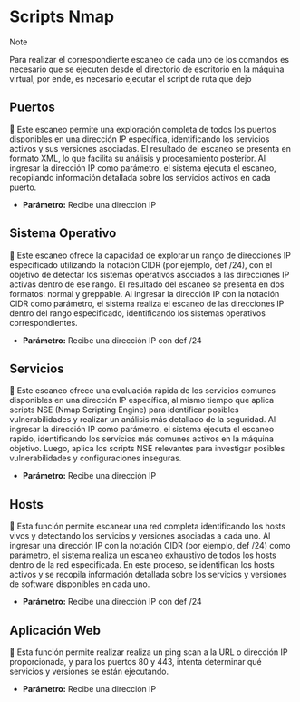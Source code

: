 # Scripts Nmap

> [!NOTE]
> Para realizar el correspondiente escaneo de cada uno de
> los comandos es necesario que se ejecuten desde el directorio
> de escritorio en la máquina virtual, por ende, es necesario
> ejecutar el script de ruta que dejo

## Puertos

 Este escaneo permite una exploración completa de todos los puertos disponibles en una dirección IP específica, identificando los servicios activos y sus versiones asociadas. El resultado del escaneo se presenta en formato XML, lo que facilita su análisis y procesamiento posterior. Al ingresar la dirección IP como parámetro, el sistema ejecuta el escaneo, recopilando información detallada sobre los servicios activos en cada puerto.

-   **Parámetro:** Recibe una dirección IP

## Sistema Operativo

 Este escaneo ofrece la capacidad de explorar un rango de direcciones IP especificado utilizando la notación CIDR (por ejemplo, def /24), con el objetivo de detectar los sistemas operativos asociados a las direcciones IP activas dentro de ese rango. El resultado del escaneo se presenta en dos formatos: normal y greppable. Al ingresar la dirección IP con la notación CIDR como parámetro, el sistema realiza el escaneo de las direcciones IP dentro del rango especificado, identificando los sistemas operativos correspondientes.

-   **Parámetro:** Recibe una dirección IP con def /24

## Servicios

 Este escaneo ofrece una evaluación rápida de los servicios comunes disponibles en una dirección IP específica, al mismo tiempo que aplica scripts NSE (Nmap Scripting Engine) para identificar posibles vulnerabilidades y realizar un análisis más detallado de la seguridad. Al ingresar la dirección IP como parámetro, el sistema ejecuta el escaneo rápido, identificando los servicios más comunes activos en la máquina objetivo. Luego, aplica los scripts NSE relevantes para investigar posibles vulnerabilidades y configuraciones inseguras.

-   **Parámetro:** Recibe una dirección IP

## Hosts

 Esta función permite escanear una red completa identificando los hosts vivos y detectando los servicios y versiones asociadas a cada uno. Al ingresar una dirección IP con la notación CIDR (por ejemplo, def /24) como parámetro, el sistema realiza un escaneo exhaustivo de todos los hosts dentro de la red especificada. En este proceso, se identifican los hosts activos y se recopila información detallada sobre los servicios y versiones de software disponibles en cada uno.

-   **Parámetro:** Recibe una dirección IP con def /24

## Aplicación Web

 Esta función permite realizar realiza un ping scan a la URL o dirección IP proporcionada, y para los puertos 80 y 443, intenta determinar qué servicios y versiones se están ejecutando.

-   **Parámetro:** Recibe una dirección IP
